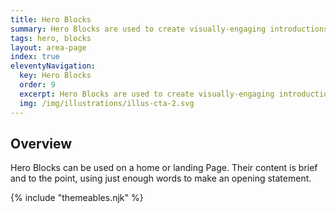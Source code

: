 ```yaml
---
title: Hero Blocks
summary: Hero Blocks are used to create visually-engaging introductions to a site.
tags: hero, blocks
layout: area-page
index: true
eleventyNavigation:
  key: Hero Blocks
  order: 9
  excerpt: Hero Blocks are used to create visually-engaging introductions to a site.
  img: /img/illustrations/illus-cta-2.svg
---
```


## Overview

Hero Blocks can be used on a home or landing Page. Their content is brief and to the point, using just enough words to make an opening statement.

{% include "themeables.njk" %}
